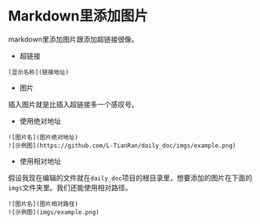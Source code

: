 # Markdown里添加图片
markdown里添加图片跟添加超链接很像。
- 超链接
```
[显示名称](链接地址)
```
- 图片

插入图片就是比插入超链接多一个感叹号。
  - 使用绝对地址
  ```
  ![图片名](图片绝对地址)
  ![示例图](https://github.com/L-TianRan/daily_doc/imgs/example.png)
  ```
  - 使用相对地址
  
假设我现在编辑的文件就在`daily_doc`项目的根目录里，想要添加的图片在下面的`imgs`文件夹里。我们还能使用相对路径。
  ```
  ![图片名](图片相对路径)
  ![示例图](imgs/example.png)
  ```
